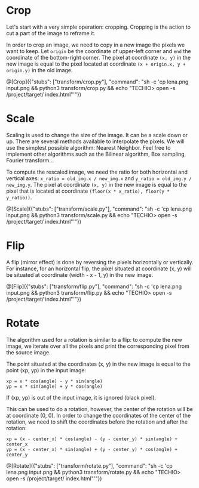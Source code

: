 # Crop

Let's start with a very simple operation: cropping. Cropping is the action to cut a part of the image to reframe it.

In order to crop an image, we need to copy in a new image the pixels we want to keep.  Let `origin` be the coordinate of upper-left corner and `end` the coordinate of the bottom-right corner. The pixel at coordinate `(x, y)` in the new image is equal to the pixel located at coordinate `(x + origin.x, y + origin.y)` in the old image.

@[Crop]({"stubs": ["transform/crop.py"], "command": "sh -c 'cp lena.png input.png && python3 transform/crop.py && echo \"TECHIO> open -s /project/target/ index.html\"'"})

# Scale

Scaling is used to change the size of the image. It can be a scale down or up. There are several methods available to interpolate the pixels. We will use the simplest possible algorithm: Nearest Neighbor. Feel free to implement other algorithms such as the Bilinear algorithm, Box sampling, Fourier transform...

To compute the rescaled image, we need the ratio for both horizontal and vertical axes: `x_ratio = old_img.x / new_img.x` and `y_ratio = old_img.y / new_img.y`. The pixel at coordinate `(x, y)` in the new image is equal to the pixel that is located at coordinate `(floor(x * x_ratio), floor(y * y_ratio))`.

@[Scale]({"stubs": ["transform/scale.py"], "command": "sh -c 'cp lena.png input.png && python3 transform/scale.py && echo \"TECHIO> open -s /project/target/ index.html\"'"})

# Flip

A flip (mirror effect) is done by reversing the pixels horizontally or vertically. For instance, for an horizontal flip, the pixel situated at coordinate (x, y) will be situated at coordinate (width - x - 1, y) in the new image.

@[Flip]({"stubs": ["transform/flip.py"], "command": "sh -c 'cp lena.png input.png && python3 transform/flip.py && echo \"TECHIO> open -s /project/target/ index.html\"'"})

# Rotate

The algorithm used for a rotation is similar to a flip: to compute the new image, we iterate over all the pixels and print the corresponding pixel from the source image.

The point situated at the coordinates (x, y) in the new image is equal to the point (xp, yp) in the input image:
```
xp = x * cos(angle) - y * sin(angle)
yp = x * sin(angle) + y * cos(angle)
```
If (xp, yp) is out of the input image, it is ignored (black pixel).

This can be used to do a rotation, however, the center of the rotation will be at coordinate (0, 0). In order to change the coordinates of the center of the rotation, we need to shift the coordinates before the rotation and after the rotation:

```
xp = (x - center_x) * cos(angle) - (y - center_y) * sin(angle) + center_x
yp = (x - center_x) * sin(angle) + (y - center_y) * cos(angle) + center_y
```

@[Rotate]({"stubs": ["transform/rotate.py"], "command": "sh -c 'cp lena.png input.png && python3 transform/rotate.py && echo \"TECHIO> open -s /project/target/ index.html\"'"})
